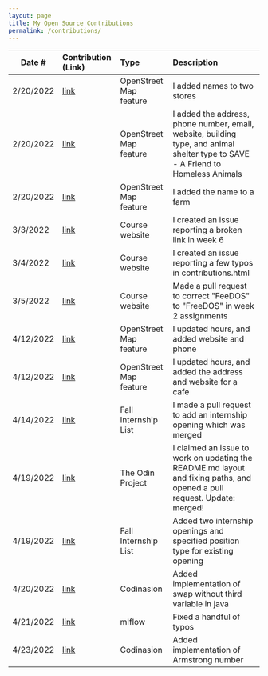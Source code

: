 ```yaml
---
layout: page
title: My Open Source Contributions
permalink: /contributions/
---
```


<!--
Type of the contribution should be "Wikipedia edit", "OpenStreet Map feature", "Documentation", "Course website", "Blog",
"Browser Add-on", etc.

The description should include a brief summary of what you did.

The link should bring us to a public page that shows your contribution. 

Replace the first row with your own contribution. 

-->





| Date #       | Contribution (Link)  | Type  | Description |
|--------------|:---------------------|:------|:------------|
| 2/20/2022    | [link](https://www.openstreetmap.org/changeset/117661072)| OpenStreet Map feature |I added names to two stores |
| 2/20/2022    | [link](https://www.openstreetmap.org/changeset/117660806)| OpenStreet Map feature |I added the address, phone number, email, website, building type, and animal shelter type to SAVE - A Friend to Homeless Animals |
| 2/20/2022    | [link](https://www.openstreetmap.org/changeset/117660540)| OpenStreet Map feature |I added the name to a farm  |
| 3/3/2022    | [link](https://github.com/joannakl/ossd/issues/8)| Course website |I created an issue reporting a broken link in week 6 |
| 3/4/2022    | [link](https://github.com/joannakl/ossd/issues/12)| Course website |I created an issue reporting a few typos in contributions.html |
| 3/5/2022     | [link](https://github.com/joannakl/ossd/pull/18) | Course website | Made a pull request to correct "FeeDOS" to "FreeDOS" in week 2 assignments|
| 4/12/2022    | [link](https://www.openstreetmap.org/changeset/119640100)| OpenStreet Map feature |I updated hours, and added website and phone |
| 4/12/2022    | [link](https://www.openstreetmap.org/changeset/119640194)| OpenStreet Map feature |I updated hours, and added the address and website for a cafe |
| 4/14/2022    | [link](https://github.com/bsovs/Fall2022-Internships/pull/32)| Fall Internship List | I made a pull request to add an internship opening which was merged |
| 4/19/2022    | [link](https://github.com/TheOdinProject/curriculum/pull/24055)| The Odin Project | I claimed an issue to work on updating the README.md layout and fixing paths, and opened a pull request. Update: merged!|
| 4/19/2022    | [link](https://github.com/bsovs/Fall2022-Internships/pull/34)| Fall Internship List | Added two internship openings and specified position type for existing opening |
| 4/20/2022    | [link](https://github.com/codinasion/codinasion/pull/487)| Codinasion | Added implementation of swap without third variable in java |
| 4/21/2022    | [link](https://github.com/mlflow/mlflow/pull/5743)| mlflow | Fixed a handful of typos |
| 4/23/2022    | [link](https://github.com/codinasion/codinasion/pull/493)| Codinasion | Added implementation of Armstrong number |